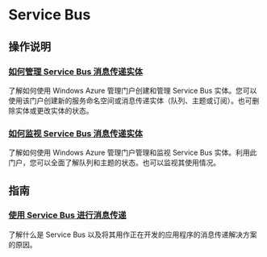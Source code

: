 <properties linkid="dev-net-Service-bus" urlDisplayName="Windows Azure Service Bus" pageTitle="Windows Azure 服务管理：Service Bus" metaKeywords="Service Bus" description="" metaCanonical="" services="Service Bus" documentationCenter="Services" title="Learn about flexible messaging in the cloud" authors="" solutions="" manager="" editor="" />

<div class="dev-center" style="margin-top: 25px;">
<h1>Service Bus</h1>
<div style="display:none" class="hero">
<h1>提供针对基于云的服务和应用程序的安全和标识管理。</h1>
<div style="cursor: pointer; background-image: url('/media/manage_generic.png')!important;" class="video" onclick="document.location.href='http://go.microsoft.com/fwlink/p/?LinkID=256437'"><span class="icon">播放视频</span></div>
<div class="left-cont"><br />
<h2>观看该视频以了解有关现在可使用的 Windows Azure Active Directory 功能的更多信息。</h2>
<br /><br /><a href="https://manage.windowsazure.cn" class="site-arrowlink-dev">登录到管理门户<br /></a></div>
</div>
<div class="dev-articles">
<h2>操作说明</h2>
<div class="article green">
<h3><a href="/zh-cn/manage/services/service-bus/manage-service-bus-messaging-entities/">如何管理 Service Bus 消息传递实体 </a></h3>
<p>了解如何使用 Windows Azure 管理门户创建和管理 Service Bus 实体。您可以使用该门户创建新的服务命名空间或消息传递实体（队列、主题或订阅）。也可删除实体或更改实体的状态。</p>
</div>
<div class="article red">
<h3><a href="/zh-cn/manage/services/service-bus/monitor-service-bus-messaging-entities/">如何监视 Service Bus 消息传递实体 </a></h3>
<p>了解如何使用 Windows Azure 管理门户管理和监视 Service Bus 实体。利用此门户，您可以全面了解队列和主题的状态。也可以监视其使用情况。</p>
</div>
<h2>指南</h2>
<div class="article green">
<h3><a href="/zh-cn/develop/net/fundamentals/hybrid-solutions/">使用 Service Bus 进行消息传递</a></h3>
<p>了解什么是 Service Bus 以及将其用作正在开发的应用程序的消息传递解决方案的原因。</p>
</div>
</div>
</div>